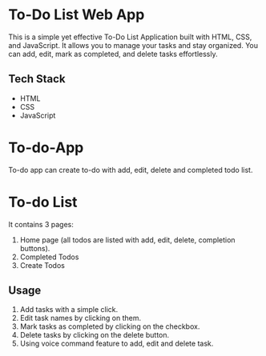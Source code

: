 # To-Do List Web App

This is a simple yet effective To-Do List Application built with HTML, CSS, and JavaScript. It allows you to manage your tasks and stay organized. You can add, edit, mark as completed, and delete tasks effortlessly.

## Tech Stack

- HTML
- CSS 
- JavaScript

# To-do-App
To-do app can create to-do with add, edit, delete and completed todo list.

# To-do List
It contains 3 pages:
1. Home page (all todos are listed with add, edit, delete, completion buttons).
2. Completed Todos
3. Create Todos

## Usage
 1. Add tasks with a simple click.
 2. Edit task names by clicking on them.
 3. Mark tasks as completed by clicking on the checkbox.
 4. Delete tasks by clicking on the delete button.
 5. Using voice command feature to add, edit and delete task.




